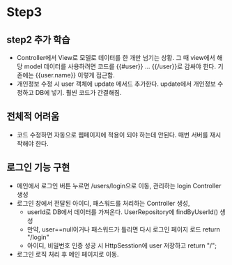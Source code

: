 # Step3 

## step2 추가 학습 
- Controller에서 View로 모델로 데이터를 한 개만 넘기는 상황. 그 때 view에서 해당 model 데이터를 사용하려면 코드를 {{#user}} ... {{/user}}로 감싸야 한다. 기존에는 {{user.name}} 이렇게 접근함. 
- 개인정보 수정 시 user 객체에 update 메서드 추가한다. update에서 개인정보 수정하고 DB에 넣기. 훨씬 코드가 간결해짐. 

## 전체적 어려움 
- 코드 수정하면 자동으로 웹페이지에 적용이 되야 하는데 안된다. 매번 서버를 재시작해야 한다. 

## 로그인 기능 구현
- 메인에서 로그인 버튼 누르면 /users/login으로 이동, 관리하는 login Controller 생성
- 로그인 창에서 전달된 아이디, 패스워드를 처리하는 Controller 생성, 
    - userId로 DB에서 데이터를 가져온다. UserRepository에 findByUserId() 생성
    - 만약, user==null이거나 패스워드가 틀리면 다시 로그인 페이지 로드 return "/login"
    - 아이디, 비밀번호 인증 성공 시 HttpSesstion에 user 저장하고 return "/"; 
- 로그인 로직 처리 후 메인 페이지로 이동.

